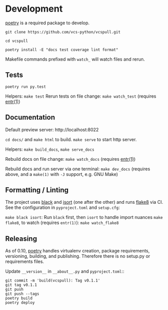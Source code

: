# Development

[poetry] is a required package to develop.

`git clone https://github.com/vcs-python/vcspull.git`

`cd vcspull`

`poetry install -E "docs test coverage lint format"`

Makefile commands prefixed with `watch_` will watch files and rerun.

## Tests

`poetry run py.test`

Helpers: `make test`
Rerun tests on file change: `make watch_test` (requires [entr(1)])

## Documentation

Default preview server: http://localhost:8022

`cd docs/` and `make html` to build. `make serve` to start http server.

Helpers:
`make build_docs`, `make serve_docs`

Rebuild docs on file change: `make watch_docs` (requires [entr(1)])

Rebuild docs and run server via one terminal: `make dev_docs` (requires above, and a
`make(1)` with `-J` support, e.g. GNU Make)

## Formatting / Linting

The project uses [black] and [isort] (one after the other) and runs [flake8] via
CI. See the configuration in `pyproject.toml` and `setup.cfg`:

`make black isort`: Run `black` first, then `isort` to handle import nuances
`make flake8`, to watch (requires `entr(1)`): `make watch_flake8`

## Releasing

As of 0.10, [poetry] handles virtualenv creation, package requirements, versioning,
building, and publishing. Therefore there is no setup.py or requirements files.

Update `__version__` in `__about__.py` and `pyproject.toml`::

    git commit -m 'build(vcspull): Tag v0.1.1'
    git tag v0.1.1
    git push
    git push --tags
    poetry build
    poetry deploy

[poetry]: https://python-poetry.org/
[entr(1)]: http://eradman.com/entrproject/
[black]: https://github.com/psf/black
[isort]: https://pypi.org/project/isort/
[flake8]: https://flake8.pycqa.org/
